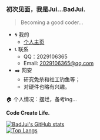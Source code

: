
### 初次见面，我是Jui...BadJui.

> Becoming a good coder...

- :cyclone: 我的
  - [个人主页](http://badjui.ml)
- :telephone_receiver: 联系
  - QQ：2029106365
  - Email: 2029106365@qq.com
- :black_nib: 网安
  - 研究免杀和社工钓鱼等；
  - 对硬件也略有兴趣。

:house: 个人情况：摆烂，备考ing...

**Code Create Life.**

[![BadJui's GitHub stats](https://github-readme-stats.vercel.app/api?username=BadJui&show_icons=true)](https://github.com/anuraghazra/github-readme-stats)
<br/>
[![Top Langs](https://github-readme-stats.vercel.app/api/top-langs/?username=BadJui&layout=compact&langs_count=8&card_width=445)](https://github.com/anuraghazra/github-readme-stats)
